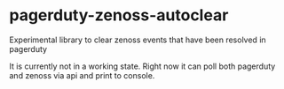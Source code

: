 pagerduty-zenoss-autoclear
==========================

Experimental library to clear zenoss events that have been resolved in pagerduty

It is currently not in a working state. Right now it can poll both pagerduty and zenoss via api and print to console.
